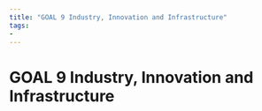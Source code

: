 ```yaml
---
title: "GOAL 9 Industry, Innovation and Infrastructure"
tags: 
- 
---
```

# GOAL 9 Industry, Innovation and Infrastructure

